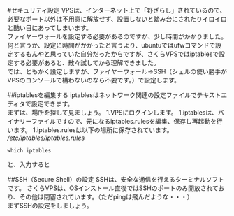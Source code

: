 #セキュリティ設定
 VPSは、インターネット上で「野ざらし」されているので、必要なポート以外は不用意に解放せず、設置しないと踏み台にされたりイロイロと酷い目にあってしまいます。  
 ファイヤーウォールを設定する必要があるのですが、少し時間がかかりました。  
 何と言うか、設定に時間がかかったと言うより、ubuntuではufwコマンドで設定するもんやと思っていた自分だったからですが、さくらVPSではiptablesで設定する必要があると、散々試してから理解できました。  
 では、ともかく設定しますが、ファイヤーウォール→SSH（シェルの使い勝手がVPSのコンソールで構わないのなら不要です。）で設定します。  

##iptablesを編集する
 iptablesはネットワーク関連の設定ファイルでテキストエディタで設定できます。  
 まずは、場所を探して見ましょう。
1.VPSにログインします。
1.iptablesは、バイナリーファイルですので、元になるiptables.rulesを編集、保存し再起動を行います。
1.iptables.rulesは以下の場所に保存されています。
_/etc/iptables/iptables.rules_  

```
which iptables
```
と、入力すると

##SSH（Secure Shell）の設定
 SSHは、安全な通信を行えるターミナルソフトです。
 さくらVPSは、OSインストール直後ではSSHのポートのみ開放されており、その他は閉塞されています。（ただpingは飛んだような・・・）  
 まずSSHの設定をしましょう。
